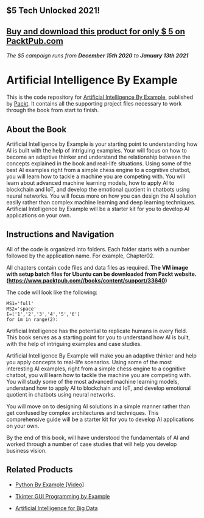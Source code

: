 ## $5 Tech Unlocked 2021!
[Buy and download this product for only $ 5 on PacktPub.com](https://www.packtpub.com/)
-----
*The $5 campaign     runs from __December 15th 2020__ to __January 13th 2021__*

# Artificial Intelligence By Example
This is the code repository for [Artificial Intelligence By Example](https://www.packtpub.com/big-data-and-business-intelligence/artificial-intelligence-example?utm_source=github&utm_medium=repository&utm_campaign=9781788990547), published by [Packt](https://www.packtpub.com/?utm_source=github). It contains all the supporting project files necessary to work through the book from start to finish.
## About the Book
Artificial Intelligence by Example is your starting point to understanding how AI is built with the help of intriguing examples. Your will focus on how to become an adaptive thinker and understand the relationship between the concepts explained in the book and real-life situations. Using some of the best AI examples right from a simple chess engine to a cognitive chatbot, you will learn how to tackle a machine you are competing with. You will learn about advanced machine learning models, how to apply AI to blockchain and IoT, and develop the emotional quotient in chatbots using neural networks. You will focus more on how you can design the AI solution easily rather than complex machine learning and deep learning techniques. Artificial Intelligence by Example will be a starter kit for you to develop AI applications on your own.
## Instructions and Navigation
All of the code is organized into folders. Each folder starts with a number followed by the application name. For example, Chapter02.

All chapters contain code files and data files as required.
**The VM image with setup batch files for Ubuntu can be downloaded from Packt website. (https://www.packtpub.com//books/content/support/33640)**

The code will look like the following:
```
MS1='full'
MS2='space'
I=['1','2','3','4','5','6']
for im in range(2):
```

Artificial Intelligence has the potential to replicate humans in every field. This book serves as a starting point for you to understand how AI is built, with the help of intriguing examples and case studies.

Artificial Intelligence By Example will make you an adaptive thinker and help you apply concepts to real-life scenarios. Using some of the most interesting AI examples, right from a simple chess engine to a cognitive chatbot, you will learn how to tackle the machine you are competing with. You will study some of the most advanced machine learning models, understand how to apply AI to blockchain and IoT, and develop emotional quotient in chatbots using neural networks.

You will move on to designing AI solutions in a simple manner rather than get confused by complex architectures and techniques. This comprehensive guide will be a starter kit for you to develop AI applications on your own.

By the end of this book, will have understood the fundamentals of AI and worked through a number of case studies that will help you develop business vision.

## Related Products
* [Python By Example [Video]](https://www.packtpub.com/application-development/python-example-video?utm_source=github&utm_medium=repository&utm_campaign=9781788625807)

* [Tkinter GUI Programming by Example](https://www.packtpub.com/application-development/tkinter-gui-programming-example?utm_source=github&utm_medium=repository&utm_campaign=9781788627481)

* [Artificial Intelligence for Big Data](https://www.packtpub.com/application-development/tkinter-gui-programming-example?utm_source=github&utm_medium=repository&utm_campaign=9781788627481)


